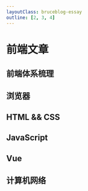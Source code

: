 ```yaml
---
layoutClass: bruceblog-essay
outline: [2, 3, 4]
---
```


<script setup>
import EssayLink from '../../components/EssayLink.vue'
</script>

# 前端文章

## 前端体系梳理

<EssayLink title="从输入 URL 到页面加载的过程？如何由一道题完善自己的前端知识体系！" link="https://segmentfault.com/a/1190000013662126" icon="https://static.segmentfault.com/main_site_next/2d3448f8/touch-icon.png" />

## 浏览器

<EssayLink title="浏览器渲染页面的原理和流程" link="https://www.cnblogs.com/chenyoumei/p/9156849.html" icon="/icons/cnblogs.svg" />
<EssayLink title="V8 引擎垃圾回收" link="https://segmentfault.com/a/1190000014383214" icon="https://static.segmentfault.com/main_site_next/2d3448f8/touch-icon.png" />

## HTML && CSS

<EssayLink title="script 标签 async 和 defer 区别" link="https://www.jianshu.com/p/f5ffd5e014a9" icon="https://upload.jianshu.io/users/upload_avatars/5353012/07b273f8-4031-437d-85db-a0a8c527df93" />
<EssayLink title="CSS 绘制三角形" link="https://www.jianshu.com/p/9a463d50e441" icon="/icons/jianshu.ico" />

## JavaScript

<EssayLink title="深入理解 javascript 原型和闭包" link="https://www.cnblogs.com/wangfupeng1988/p/3977924.html" icon="/icons/cnblogs.svg" />
<EssayLink title="深入浅出 Javascript 事件循环机制(上)" link="https://zhuanlan.zhihu.com/p/26229293" icon="https://pica.zhimg.com/v2-e902447823cf13e5a547214363233858_720w.jpg?source=172ae18b" />
<EssayLink title="深入理解 JavaScript 的事件循环" link="https://zhuanlan.zhihu.com/p/46068171" icon="https://pic1.zhimg.com/v2-0367598a8b0360b94d7cb6e7e7bb6d6a_720w.jpg?source=172ae18b" />
<EssayLink title="如何解释 Event Loop 面试官才满意？" link="https://zhuanlan.zhihu.com/p/72507900" icon="https://picx.zhimg.com/v2-ade6e55c72052b6765e19700f9a69c0d_720w.jpg?source=172ae18b" />
<EssayLink title="理解作用域和作用域链" link="https://www.cnblogs.com/lhb25/archive/2011/09/06/javascript-scope-chain.html" icon="/icons/cnblogs.svg" />

## Vue

<EssayLink title="Vue 双向绑定原理及实现" link="https://www.cnblogs.com/canfoo/p/6891868.html" icon="/icons/cnblogs.svg" />
<EssayLink title="Vuejs 如何实现双向绑定" link="https://blog.csdn.net/w993263495/article/details/85030839" icon="https://g.csdnimg.cn/static/logo/favicon32.ico" />
<EssayLink title="剖析 Vue 原理&实现双向绑定 MVVM" link="https://segmentfault.com/a/1190000006599500" icon="https://static.segmentfault.com/main_site_next/2d3448f8/touch-icon.png" />
<EssayLink title="vue 生命周期" link="https://www.cnblogs.com/lgt-hello-world/p/12620073.html" icon="/icons/cnblogs.svg" />
<EssayLink title="v-if 与 v-show 的区别" link="https://www.jianshu.com/p/7af8554d8f08" icon="/icons/jianshu.ico" />

## 计算机网络

<EssayLink title="TCP 三次握手最后一次失败怎么办" link="https://www.pianshen.com/article/68431265749/" icon="https://www.pianshen.com/favicon.ico" />
